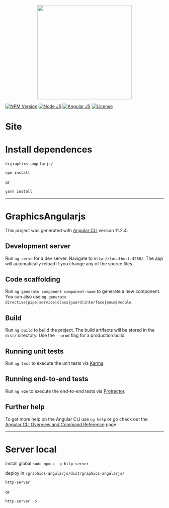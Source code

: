 <p align="center">
    <img src="https://i.imgur.com/bF1WkFW.png" width="300">
</p>

[![NPM Version][npm-badge]][npm-url]
[![Node JS][node-badge]][node-url]
[![Angular JS][angular-badge]][angular-url]
[![License][license-badge]][license-url]

# Site
<!-- ![graphics angularjs](https://i.imgur.com/BtJ5256.png)
![graphics angularjs 1](https://i.imgur.com/CjYDVm1.png)
![graphics angularjs 2](https://i.imgur.com/P6Tg7n2.png) -->

# Install dependences
in ```graphics-angularjs/```

```bash
npm install
```
or
```bash
yarn install
```

***

# GraphicsAngularjs

This project was generated with [Angular CLI](https://github.com/angular/angular-cli) version 11.2.4.

## Development server

Run `ng serve` for a dev server. Navigate to `http://localhost:4200/`. The app will automatically reload if you change any of the source files.

## Code scaffolding

Run `ng generate component component-name` to generate a new component. You can also use `ng generate directive|pipe|service|class|guard|interface|enum|module`.

## Build

Run `ng build` to build the project. The build artifacts will be stored in the `dist/` directory. Use the `--prod` flag for a production build.

## Running unit tests

Run `ng test` to execute the unit tests via [Karma](https://karma-runner.github.io).

## Running end-to-end tests

Run `ng e2e` to execute the end-to-end tests via [Protractor](http://www.protractortest.org/).

## Further help

To get more help on the Angular CLI use `ng help` or go check out the [Angular CLI Overview and Command Reference](https://angular.io/cli) page.

***

<!-- # Create component without .spec (--skip-tests)
```javascript
ng generate component components/creditCardForm --skip-tests
```
or
```javascript
ng g c components/creditCardForm --skip-tests
```

# Create service without file .spec (--skip-tests)
```javascript
ng generate service services/creditCard --skip-tests
```
or
```javascript
ng g s services/creditCard --skip-tests
```

# Create interface (add at file name '.interface.ts')
```javascript
ng generate interface interfaces/creditCard --skip-tests
```
or
```javascript
ng g i interfaces/creditCard --skip-tests
``` -->

# Server local
install global ```sudo npm i -g http-server```

deploy in ```/graphics-angularjs/dist/graphics-angularjs/```

```javascript
http-server
```
or
```javascript
http-server -o
```

[npm-badge]: https://img.shields.io/badge/npm-v7.7.6-brightgreen
[npm-url]: https://www.npmjs.com
[node-badge]: https://img.shields.io/badge/nodejs-v14.16.0-brightgreen
[node-url]: https://nodejs.org/download/release/v12.16.1/
[angular-badge]: https://img.shields.io/badge/angular--CLI-v11.2.4-brightgreen
[angular-url]: https://angular.io/cli/
[license-badge]: https://img.shields.io/badge/license-MIT-green.svg
[license-url]: https://opensource.org/licenses/MIT
